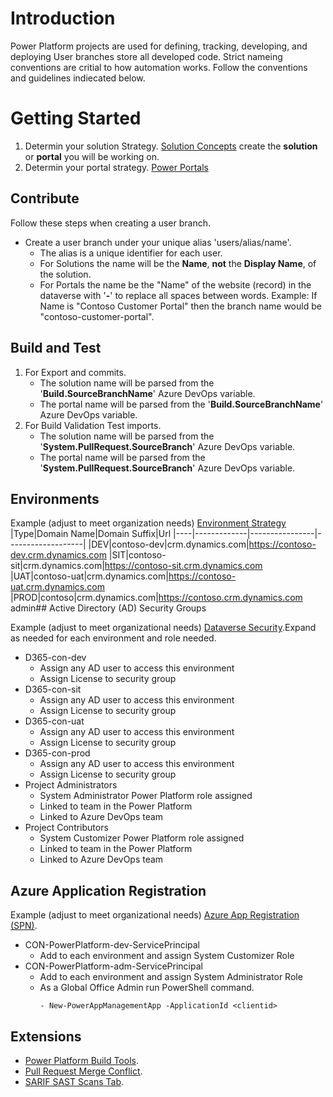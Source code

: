 # Introduction 
Power Platform projects are used for defining, tracking, developing, and deploying 
User branches store all developed code. Strict nameing conventions are critial to how automation works. Follow the conventions and guidelines indiecated below.

# Getting Started
1. Determin your solution Strategy. [Solution Concepts](https://learn.microsoft.com/en-us/power-platform/alm/solution-concepts-alm)
    create the **solution** or **portal** you will be working on.
2. Determin your portal strategy. [Power Portals](https://learn.microsoft.com/en-us/power-apps/maker/portals/)
## Contribute
Follow these steps when creating a user branch.
- Create a user branch under your unique alias 'users/alias/name'. 
    - The alias is a unique identifier for each user.
    - For Solutions the name will be the **Name**, **not** the **Display Name**, of the solution. 
    - For Portals the name be the "Name" of the website (record) in the dataverse with '**-**' to replace all spaces between words. Example: If Name is "Contoso Customer Portal" then the branch name would be "contoso-customer-portal". 
## Build and Test
1. For Export and commits.
    - The solution name will be parsed from the '**Build.SourceBranchName**' Azure DevOps variable.
    - The portal name will be parsed from the '**Build.SourceBranchName**' Azure DevOps variable.
2. For Build Validation Test imports.
    - The solution name will be parsed from the '**System.PullRequest.SourceBranch**' Azure DevOps variable.
    - The portal name will be parsed from the '**System.PullRequest.SourceBranch**' Azure DevOps variable.
## Environments
Example (adjust to meet organization needs) [Environment Strategy](https://learn.microsoft.com/en-us/power-platform/alm/environment-strategy-alm)
|Type|Domain Name|Domain Suffix|Url
|----|-------------|----------------|-------------------|
|DEV|contoso-dev|crm.dynamics.com|https://contoso-dev.crm.dynamics.com
|SIT|contoso-sit|crm.dynamics.com|https://contoso-sit.crm.dynamics.com
|UAT|contoso-uat|crm.dynamics.com|https://contoso-uat.crm.dynamics.com
|PROD|contoso|crm.dynamics.com|https://contoso.crm.dynamics.com
admin## Active Directory (AD) Security Groups

Example (adjust to meet organizational needs) [Dataverse Security](https://learn.microsoft.com/en-us/power-platform/admin/control-user-access).Expand as needed for each environment and role needed.

- D365-con-dev
    - Assign any AD user to access this environment
    - Assign License to security group
- D365-con-sit
    - Assign any AD user to access this environment
    - Assign License to security group
- D365-con-uat
    - Assign any AD user to access this environment
    - Assign License to security group
- D365-con-prod
    - Assign any AD user to access this environment
    - Assign License to security group
- Project Administrators
    - System Administrator Power Platform role assigned
    - Linked to team in the Power Platform
    - Linked to Azure DevOps team
- Project Contributors
    - System Customizer Power Platform role assigned 
    - Linked to team in the Power Platform
    - Linked to Azure DevOps team
## Azure Application Registration

Example (adjust to meet organizational needs) [Azure App Registration (SPN)](#).

- CON-PowerPlatform-dev-ServicePrincipal
    - Add to each environment and assign System Customizer Role
- CON-PowerPlatform-adm-ServicePrincipal
    - Add to each environment and assign System Administrator Role
    - As a Global Office Admin run PowerShell command.
        ```
        - New-PowerAppManagementApp -ApplicationId <clientid>
        ```
## Extensions
- [Power Platform Build Tools](https://marketplace.visualstudio.com/items?itemName=microsoft-IsvExpTools.PowerPlatform-BuildTools).
- [Pull Request Merge Conflict](https://marketplace.visualstudio.com/items?itemName=ms-devlabs.conflicts-tab).
- [SARIF SAST Scans Tab](https://marketplace.visualstudio.com/items?itemName=sariftools.scans).
